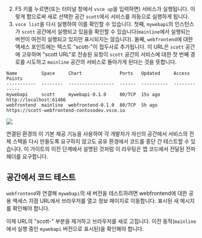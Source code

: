 2. F5 키를 누르면(또는 터미널 창에서 `vsce up`을 입력하면) 서비스가 실행됩니다. 이렇게 함으로써 새로 선택한 공간 `scott`에서 서비스를 자동으로 실행하게 됩니다. 
1. `vsce list`을 다시 실행하여 이를 확인할 수 있습니다. 첫째, `mywebapi`의 인스턴스가 `scott` 공간에서 실행되고 있음을 확인할 수 있습니다(`mainline`에서 실행되는 버전이 여전히 실행되고 있지만 표시되지는 않습니다). 둘째, `webfrontend`에 대한 액세스 포인트에는 텍스트 "scott-"이 접두사로 추가됩니다. 이 URL은 `scott` 공간에 고유하며 "scott URL"로 전송된 요청이 `scott` 공간의 서비스에 대한 첫 번째 경로를 시도하고 `mainline` 공간의 서비스로 돌아가게 된다는 것을 뜻합니다.

```
Name         Space     Chart              Ports   Updated     Access Points
-----------  --------  -----------------  ------  ----------  -------------
mywebapi     scott     mywebapi-0.1.0     80/TCP  15s ago     http://localhost:61466
webfrontend  mainline  webfrontend-0.1.0  80/TCP  5h ago      https://scott-webfrontend-contosodev.vsce.io
```

![](../media/space-routing.png)

연결된 환경의 이 기본 제공 기능을 사용하여 각 개발자가 자신의 공간에서 서비스의 전체 스택을 다시 만들도록 요구하지 않고도 공유 환경에서 코드를 종단 간 테스트할 수 있습니다. 이 가이트의 이전 단계에서 설명된 것처럼 이 라우팅은 앱 코드에서 전달된 전파 헤더를 요구합니다.

## <a name="test-code-in-a-space"></a>공간에서 코드 테스트
`webfrontend`와 연결해 `mywebapi`의 새 버전을 테스트하려면 webfrontend에 대한 공용 액세스 지점 URL에서 브라우저를 열고 정보 페이지로 이동합니다. 표시된 새 메시지를 확인해야 합니다.

이제 URL의 "scott-" 부분을 제거하고 브라우저를 새로 고칩니다. 이전 동작(`mainline`에서 실행 중인 `mywebapi` 버전으로 표시된)을 확인해야 합니다.